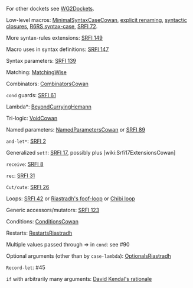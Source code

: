 ﻿For other dockets see [WG2Dockets](WG2Dockets.md).

Low-level macros:  [MinimalSyntaxCaseCowan](MinimalSyntaxCaseCowan.md), [explicit renaming](https://www.gnu.org/software/mit-scheme/documentation/mit-scheme-ref/Explicit-Renaming.html), [syntactic closures](https://www.gnu.org/software/mit-scheme/documentation/mit-scheme-ref/Syntactic-Closures.html), [R6RS syntax-case](http://www.r6rs.org/final/html/r6rs-lib/r6rs-lib-Z-H-13.html), [SRFI 72](http://srfi.schemers.org/srfi-72/srfi-72.html).

More syntax-rules extensions: [SRFI 149](http://srfi.schemers.org/srfi-149/srfi-149.html)

Macro uses in syntax definitions: [SRFI 147](http://srfi.schemers.org/srfi-147/srfi-147.html)

Syntax parameters: [SRFI 139](http://srfi.schemers.org/srfi-139/srfi-139.html)

Matching:  [MatchingWise](MatchingWise.md)

Combinators:  [CombinatorsCowan](CombinatorsCowan.md)

`cond` guards: [SRFI 61](http://srfi.schemers.org/srfi-61/srfi-61.html)

Lambda*: [BeyondCurryingHemann](BeyondCurryingHemann.md)

Tri-logic:  [VoidCowan](VoidCowan.md)

Named parameters:  [NamedParametersCowan](NamedParametersCowan.md) or [SRFI 89](http://srfi.schemers.org/srfi-89/srfi-89.html)

`and-let*`: [SRFI 2](http://srfi.schemers.org/srfi-2/srfi-2.html)

Generalized `set!`: [SRFI 17](http://srfi.schemers.org/srfi-17/srfi-17.html), possibly plus [wiki:Srfi17ExtensionsCowan]

`receive`: [SRFI 8](http://srfi.schemers.org/srfi-8/srfi-8.html)

`rec`: [SRFI 31](http://srfi.schemers.org/srfi-31/srfi-31.html)

`Cut/cute`:  [SRFI 26](http://srfi.schemers.org/srfi-26/srfi-26.html)

Loops: [SRFI 42](http://srfi.schemers.org/srfi-42/srfi-42) or [Riastradh's foof-loop](http://mumble.net/~campbell/scheme/foof-loop.txt) or [Chibi loop](http://synthcode.com/scheme/chibi/lib/chibi/loop.html)

Generic accessors/mutators: [SRFI 123](http://srfi.schemers.org/srfi-123/srfi-123.html)

Conditions: [ConditionsCowan](ConditionsCowan.md)

Restarts:  [RestartsRiastradh](http://mumble.net/~campbell/proposals/restart.text)

Multiple values passed through => in `cond`: see #90

Optional arguments (other than by `case-lambda`): [OptionalsRiastradh](http://mumble.net/~campbell/proposals/optional.text)

`Record-let`: #45

`if` with arbitrarily many arguments: [David Kendal's rationale](http://dpk.io/r7rs/naryif-20130406)

